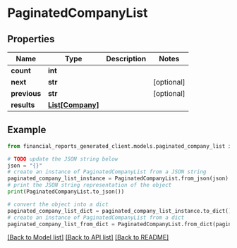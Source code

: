# PaginatedCompanyList


## Properties

Name | Type | Description | Notes
------------ | ------------- | ------------- | -------------
**count** | **int** |  | 
**next** | **str** |  | [optional] 
**previous** | **str** |  | [optional] 
**results** | [**List[Company]**](Company.md) |  | 

## Example

```python
from financial_reports_generated_client.models.paginated_company_list import PaginatedCompanyList

# TODO update the JSON string below
json = "{}"
# create an instance of PaginatedCompanyList from a JSON string
paginated_company_list_instance = PaginatedCompanyList.from_json(json)
# print the JSON string representation of the object
print(PaginatedCompanyList.to_json())

# convert the object into a dict
paginated_company_list_dict = paginated_company_list_instance.to_dict()
# create an instance of PaginatedCompanyList from a dict
paginated_company_list_from_dict = PaginatedCompanyList.from_dict(paginated_company_list_dict)
```
[[Back to Model list]](../README.md#documentation-for-models) [[Back to API list]](../README.md#documentation-for-api-endpoints) [[Back to README]](../README.md)


